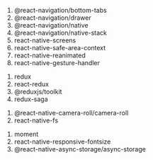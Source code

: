 <!-- Libraries used -->

<!-- navigation -->

1. @react-navigation/bottom-tabs
2. @react-navigation/drawer
3. @react-navigation/native
4. @react-navigation/native-stack
5. react-native-screens
6. react-native-safe-area-context
7. react-native-reanimated
8. react-native-gesture-handler

<!-- redux -->

1. redux
2. react-redux
3. @reduxjs/toolkit
4. redux-saga

<!-- accessing img -->

1. @react-native-camera-roll/camera-roll
2. react-native-fs

<!-- extra -->

1. moment
2. react-native-responsive-fontsize
3. @react-native-async-storage/async-storage

